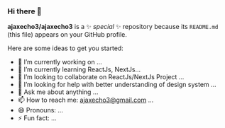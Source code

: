 ### Hi there 👋

**ajaxecho3/ajaxecho3** is a ✨ _special_ ✨ repository because its `README.md` (this file) appears on your GitHub profile.

Here are some ideas to get you started:

- 🔭 I’m currently working on ...
- 🌱 I’m currently learning ReactJs, NextJs...
- 👯 I’m looking to collaborate on ReactJs/NextJs Project ...
- 🤔 I’m looking for help with better understanding of design system ...
- 💬 Ask me about anything ...
- 📫 How to reach me: ajaxecho3@gmail.com ...
- 😄 Pronouns: ...
- ⚡ Fun fact: ...
